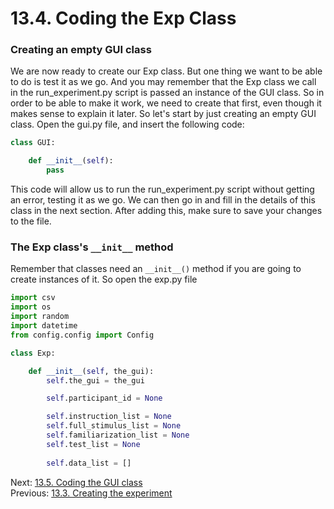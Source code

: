 # 13.4. Coding the Exp Class

### Creating an empty GUI class
We are now ready to create our Exp class. But one thing we want to be able to do is test it as we go. And you may 
remember that the Exp class we call in the run_experiment.py script is passed an instance of the GUI class. So in order 
to be able to make it work, we need to create that first, even though it makes sense to explain it later. So let's start 
by just creating an empty GUI class. Open the gui.py file, and insert the following code:
```python
class GUI:

    def __init__(self):
        pass
```
This code will allow us to run the run_experiment.py script without getting an error, testing it as we go. We can then 
go in and fill in the details of this class in the next section. After adding this, make sure to save your changes to 
the file.

### The Exp class's `__init__` method
Remember that classes need an `__init__()` method if you are going to create instances of it. So open the exp.py file

```python
import csv
import os
import random
import datetime
from config.config import Config

class Exp:

    def __init__(self, the_gui):
        self.the_gui = the_gui

        self.participant_id = None

        self.instruction_list = None
        self.full_stimulus_list = None
        self.familiarization_list = None
        self.test_list = None
  
        self.data_list = []
```

Next: [13.5. Coding the GUI class](13.5.%20Coding%20the%20GUI%20class.md)<br>
Previous: [13.3. Creating the experiment](13.3.%20Creating%20the%20Experiment.md)